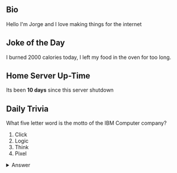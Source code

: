 ## Bio

Hello I'm Jorge and I love making things for the internet

## Joke of the Day

I burned 2000 calories today, I left my food in the oven for too long.

## Home Server Up-Time

Its been **10 days** since this server shutdown


## Daily Trivia

What five letter word is the motto of the IBM Computer company?
 1. Click
 2. Logic
 3. Think
 4. Pixel

<details>
  <summary>Answer</summary>
  Think
</details>

